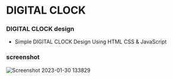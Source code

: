 # DIGITAL CLOCK

### DIGITAL CLOCK design

- Simple DIGITAL CLOCK Design Using HTML CSS & JavaScript

### screenshot

![Screenshot 2023-01-30 133829](https://user-images.githubusercontent.com/121867811/215437920-a6c7ce11-6708-468d-ac21-ab2622fb3fe5.png)


